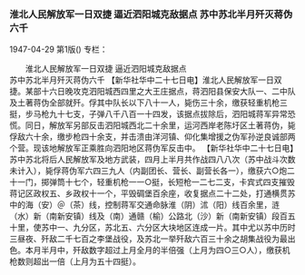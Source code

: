 ### 淮北人民解放军一日双捷  逼近泗阳城克敌据点  苏中苏北半月歼灭蒋伪六千

1947-04-29
第1版()
专栏：

　　淮北人民解放军一日双捷
    逼近泗阳城克敌据点     
    苏中苏北半月歼灭蒋伪六千
    【新华社华中二十七日电】淮北人民解放军一日双捷。某部十六日晚攻克泗阳城西四里之大王庄据点，蒋泗阳县保安大队一、二中队及土著蒋伪全部就歼。俘其中队长以下八十一人，毙伤三十余，缴获轻重机枪三挺，步马枪九十七支，子弹八千八百一十四发，该据点拔除后，泗阳城蒋军异常恐慌。同日，解放军另部反击泗阳城西北二十余里，运河西岸老陈圩区土著蒋伪，毙俘敌六十余，缴步枪四十余支，并击溃由洋河镇、仰化集增援之伪军孙逆良诚部两个营。现该地解放军正乘胜向泗阳地区蒋伪军反击中。
    【新华社华中二十七日电】苏中苏北将后人民解放军及地方武装，四月上半月共作战四八八次（苏中战斗次数未计入），毙俘蒋伪军六四三九人（内副团长、营长、副营长各一），缴获六○炮二十一门，掷弹筒十七个，轻重机枪一一○挺，长短枪一二七二支，卡宾式四支摧毁蒋记区政权五、乡政权十一个，平毁碉堡百余座，收复据点二十二处，打通横贯苏中的海（安）＠（茶）线，控制蒋军交通命脉淮（阴）沭（阳）线百余里，涟（水）新（南新安镇）线及（南）通赣（榆）公路北（沙）新（南新安镇）段百五十里，使苏中一、九分区，苏北五、六分区大块地区连成一片。其中尤以苏中历时三昼夜、歼敌二千七百之李堡战役，及苏北一举歼敌六百三十余之胡集战役为最出色。本月半月中，歼敌数字超过上月全月的半倍强（上月为四○三○人），缴获机枪数则超出一倍（上月为五十四挺）。
